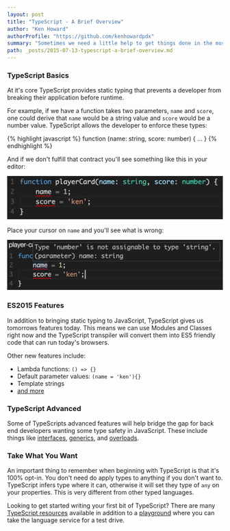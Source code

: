 ```yaml
---
layout: post
title: "TypeScript - A Brief Overview"
author: "Ken Howard"
authorProfile: "https://github.com/kenhowardpdx"
summary: "Sometimes we need a little help to get things done in the most effiecient and safest possible way. Just like construction workers where hard hats to keep them safe from falling debris, JavaScript developers need protection from unforseen hazards too. TypeScript is our hard hat."
path: _posts/2015-07-13-typescript-a-brief-overview.md
---
```


### TypeScript Basics

At it's core TypeScript provides static typing that prevents a developer from breaking their application before runtime.

For example, if we have a function takes two parameters, `name` and `score`, one could derive that `name` would be a string value and `score` would be a number value. TypeScript allows the developer to enforce these types:

{% highlight javascript %}
function (name: string, score: number) {
	...
}
{% endhighlight %}

And if we don't fulfill that contract you'll see something like this in your editor:

![Broken TypeScript Contract](/images/blog/typescript-a-brief-overview-image1.png)

Place your cursor on `name` and you'll see what is wrong:

![Error Details](/images/blog/typescript-a-brief-overview-image2.png)

### ES2015 Features

In addition to bringing static typing to JavaScript, TypeScript gives us tomorrows features today. This means we can use Modules and Classes right now and the TypeScript transpiler will convert them into ES5 friendly code that can run today's browsers.

Other new features include:

* Lambda functions: `() => {}`
* Default parameter values: `(name = 'ken'){}`
* Template strings
* [and more](http://www.typescriptlang.org/Handbook)

### TypeScript Advanced

Some of TypeScripts advanced features will help bridge the gap for back end developers wanting some type safety in JavaScript. These include things like [interfaces](http://www.typescriptlang.org/Handbook#interfaces), [generics](http://www.typescriptlang.org/Handbook#generics), and [overloads](http://www.typescriptlang.org/Handbook#functions-overloads).

### Take What You Want

An important thing to remember when beginning with TypeScript is that it's 100% opt-in. You don't need do apply types to anything if you don't want to. TypeScript infers type where it can, otherwise it will set they type of `any` on your properties. This is very different from other typed languages.

Looking to get started writing your first bit of TypeScript? There are many [TypeScript resources](http://www.typescriptlang.org/) available in addition to a [playground](http://www.typescriptlang.org/Playground) where you can take the language service for a test drive.


